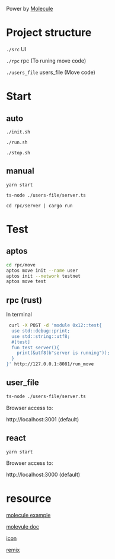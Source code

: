 Power by [Molecule](https://github.com/DTStack/molecule)

# Project structure

`./src` UI

`./rpc` rpc (To runing move code)

`./users_file` users_file (Move code)

# Start

## auto

`./init.sh`

`./run.sh`

`./stop.sh`

## manual

`yarn start`

`ts-node ./users-file/server.ts`

`cd rpc/server | cargo run`

# Test

## aptos

```bash
cd rpc/move
aptos move init --name user
aptos init --network testnet
aptos move test
```

## rpc (rust)

In terminal

```bash
 curl -X POST -d 'module 0x12::test{
  use std::debug::print;
  use std::string::utf8;
  #[test]
  fun test_server(){
    print(&utf8(b"server is running"));
  }
}' http://127.0.0.1:8081/run_move
```

## user_file

```bash
ts-node ./users-file/server.ts
```

Browser access to:

http://localhost:3001 (default)

## react

`yarn start`

Browser access to:

http://localhost:3000 (default)

# resource

[molecule example](https://dtstack.github.io/molecule/zh-CN/docs/guides/extend-builtin-ui)

[molevule doc](https://dtstack.github.io/molecule/zh-CN/docs/introduction)

[icon](https://microsoft.github.io/vscode-codicons/dist/codicon.html)

[remix](https://remix.ethereum.org/#lang=zh)
